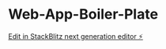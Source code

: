 # Web-App-Boiler-Plate

[Edit in StackBlitz next generation editor ⚡️](https://stackblitz.com/~/github.com/apogeeai/Web-App-Boiler-Plate)